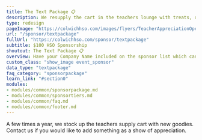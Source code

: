 ```yaml
---
title: The Text Package 📋
description: We resupply the cart in the teachers lounge with treats, drinks, supplies and more.
type: redesign
pageImage: "https://colwichhso.com/images/flyers/TeacherAppreciationOpenGraph.jpg"
url: "/sponsor/textpackage"
fullUrl: "https://colwichhso.com/sponsor/textpackage"
subtitle: $100 HSO Sponsorship
shoutout: The Text Package 📋
overview: Have your Company Name included on the sponsor list which can be found on the banner, the Carnival website, and event flyers. We'll also promote you on Facebook! Includes 2 admission tickets.
custom_class: "show_image event_sponsor"
data_type: "textpackage"
faq_category: "sponsorpackage"
learn_link: "#section0"
modules:
- modules/common/sponsorpackage.md
- modules/common/sponsortiers.md
- modules/common/faq.md
- modules/common/footer.md 
---
```

A few times a year, we stock up the teachers supply cart with new goodies. Contact us if you would like to add something as a show of appreciation.